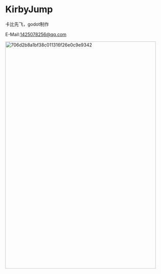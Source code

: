 # KirbyJump
卡比先飞，godot制作

E-Mail:1425078256@qq.com

<img width="472" height="712" alt="706d2b8a1bf38c011316f26e0c9e9342" src="https://github.com/user-attachments/assets/0e1777d4-b975-4008-ad89-4eea2ab38f8f" />
